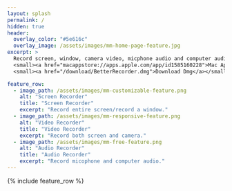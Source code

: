 ```yaml
---
layout: splash
permalink: /
hidden: true
header:
  overlay_color: "#5e616c"
  overlay_image: /assets/images/mm-home-page-feature.jpg
excerpt: >
  Record screen, window, camera video, micphone audio and computer audio for Mac OS X.<br />
  <small><a href="macappstore://apps.apple.com/app/id1585160228">Mac App Store</a></small>
  <small><a href="/download/BetterRecorder.dmg">Download Dmg</a></small>

feature_row:
  - image_path: /assets/images/mm-customizable-feature.png
    alt: "Screen Recorder"
    title: "Screen Recorder"
    excerpt: "Record entire screen/record a window."
  - image_path: /assets/images/mm-responsive-feature.png
    alt: "Video Recorder"
    title: "Video Recorder"
    excerpt: "Record both screen and camera."
  - image_path: /assets/images/mm-free-feature.png
    alt: "Audio Recorder"
    title: "Audio Recorder"
    excerpt: "Record micophone and computer audio."  
---
```


{% include feature_row %}
